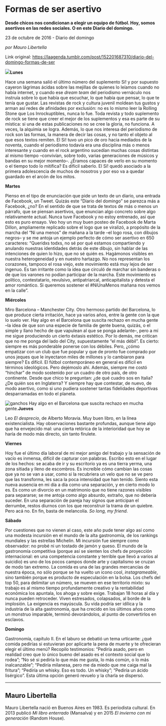# Formas de ser asertivo

**Desde chicos nos condicionan a elegir un equipo de fútbol. Hoy, somos asertivos en las redes sociales. O en este Diario del domingo.**

23 de octubre de 2016 - Diario del domingo

_por Mauro Libertella_

Link original: https://laagenda.tumblr.com/post/152201687310/diario-del-domingo-formas-de-ser

![](https://64.media.tumblr.com/4d6a947e2f8f3c7c00363314bd66f8b5/tumblr_inline_pk38wgLL9G1t6q87u_500.jpg)**Lunes**  

Hace una semana salió el último número del suplemento Sí! y por supuesto cayeron lágrimas ácidas sobre las mejillas de quienes lo leíamos cuando no había internet, y cuando ese *dream team* del periodismo vernáculo nos instruía sobre lo que había que escuchar, lo que había que pensar, lo que te tenía que gustar. Las revistas de rock y cultura juvenil moldean tus gustos y arman así redes de afinidades por exclusión: no es lo mismo leer la Rolling Stone que Los Inrockuptibles, nunca lo fue. Toda revista y todo suplemento de rock se tiene que creer el mejor de los suplementos y esa es parte de su mística: si una de estas publicaciones no se cree la gloria, no funciona. A veces, la alquimia se logra. Además, lo que nos interesa del periodismo de rock son las formas, la manera de decir las cosas, y no tanto el objeto al que esos textos remiten. El Si! tuvo un pico de oro hacia mediados de la noventa, cuando el periodismo todavía era una disciplina más o menos interesante y cuando en el rock argentino sucedían muchas cosas distintas al mismo tiempo –convivían, sobre todo, varias generaciones de músicos y bandas en su mejor momento–. ¿Éramos capaces de verlo en su momento o el tiempo todo lo mitifica? Es difícil saberlo. El Sí! quedó asociado a la primera adolescencia de muchos de nosotros y por eso va a quedar guardado en el arcón de los mitos.

**Martes**  
 
Pienso en el tipo de enunciación que pide un texto de un diario, una entrada de Facebook, un Tweet. Quizás este “Diario del domingo” se parezca más a Facebook, ¿no? En el sentido de que se trata de textos de más o menos un párrafo, que se piensan asertivos, que enuncian algo concreto sobre algo relativamente actual. Nunca tuve Facebook y no estoy entrenado, así que esto es puro ensayo. Veo hoy un muy buen posteo de Facebook de Marta Dillon, ampliamente replicado sobre el logo que se viralizó, a propósito de la marcha del “Ni una menos” de mañana a la tarde –el logo rosa, con dibujos negros– y se me antoja un ejemplo perfecto de cómo ser asertivo en 650 caracteres: “Queridxs todxs, no sé por qué estamos compartiendo y anulando nuestras identidades detrás de este dibujo, sin hablar de las intenciones de quien lo hizo, que no sé quién es. Hagámonos visibles en nuestra heterogeneidad y en nuestro hartazgo. No nos representan los corazones, tampoco el rosa viejo, este movimiento está muy lejos de ser ingenuo. Es tan irritante como la idea que circuló de marchar sin banderas o de que los varones no podían participar de la marcha. Este movimiento es político, contestatario, revulsivo, antipatriarcal, anticapitalista y detesta el amor romántico. Si queremos sostener el #NiUnaMenos mañana nos vemos en la calle”. 

**Miércoles**  

Miro Barcelona – Manchester City. Otro hermoso partido del Barcelona, lo que produce cierta irritación, hace ya varios años, entre la gente con la que lo suelo ver. Hay algo en el Barcelona que suscita rechazo en mucha gente –la idea de que son una especie de familia de gente buena, quizás, o el simple y llano hecho de que vapulean al que se ponga adelante–, pero a mí me sigue produciendo un cierto éxtasis estético. Por lo demás, me critican que no me ponga del lado del City, supuestamente “el más débil”. Es cierto: siempre es más ponderable ponerse con los débiles. Pero, ¿cómo empatizar con un club que fue popular y que de pronto fue comprado por unos jeques que le inyectaron miles de millones y lo cambiaron para siempre? Es difícil. El fútbol contemporáneo en general es difícil en términos ideológicos. Pero dejémoslo ahí. Además, siempre me costó “hinchar” de modo sostenido por un cuadro de otro país, de otro continente. Desde que chico te preguntan: ¿de qué cuadro sos en Italia? ¿De quién sos en Inglaterra? Y siempre hay que contestar, de nuevo, de modo asertivo, como si uno pudiera sostener tantas fidelidades deportivas desparramadas en todo el planeta.

![ganchos](https://64.media.tumblr.com/d3738badfd77742e75768b615d6fb3eb/tumblr_inline_pk38whf6er1t6q87u_500.jpg) Hay algo en el Barcelona que suscita rechazo en mucha gente.**Jueves**  

Leo *El desprecio*, de Alberto Moravia. Muy buen libro, en la línea existencialista. Hay observaciones bastante profundas, aunque tiene algo que ha envejecido mal: una cierta retórica de la interioridad que hoy se haría de modo más directo, sin tanto firulete. 

**Viernes**  

Hoy fue el último día laboral de mi mejor amigo del trabajo y la sensación de vacío es inmensa, difícil de capturar con palabras. Escribo esto en el lugar de los hechos: se acaba de ir y su escritorio ya es una tierra yerma, una zona sitiada y lleno de escombros. Es increíble cómo cambian las cosas que ya no se van a usar, como si la recubriera un velo que no se ve pero que las transforma, les saca la poca intensidad que han tenido. Siento esta nueva ausencia en mi día a día como una separación, y en cierto modo lo es. Es como un divorcio en un matrimonio que no tiene razones visibles para separarse; se me antoja como algo absurdo, extraño, que no debería suceder. En una separación de pareja hay signos que anticipan el derrumbe, restos diurnos con los que reconstruir la trama de un quiebre. Pero acá no. En fin, basta de melancolía. *So long, my friend*. 



**Sábado**  

Por cuestiones que no vienen al caso, este año pude tener algo así como una modesta incursión en el mundo de la alta gastronomía, de los rankings mundiales y las estrellas Michelin. Mi incursión fue siempre como observador: no probé ni un tostado de jamón y queso. El mundo de la gastronomía competitiva (porque así se sienten los chefs de proyección internacional: en una competencia constante y terrible que llevó a varios al suicidio) es uno de los pocos campos donde arte y capitalismo se cruzan de modo tan extremo. La comida es una de las grandes mercancías de nuestra época, no sólo porque se ha vuelto un icono cool, *instagrameable*, sino también porque es producto de especulación en la bolsa. Los chefs del top 50, para delimitar un número, se mueven en ese territorio mixto: su trabajo es al mismo tiempo profundamente creativo y la rentabilidad económica los apuntala, los ahoga y sobre exige. Trabajan 18 horas al día y nunca pueden retroceder. Viven estresados, colapsados, al borde de la implosión. La exigencia es mayúscula. Su vida podría ser idílica y la industria de la alta gastronomía, que ha crecido en los últimos años como un monstruo imparable, terminó devorándolos, al punto de convertirlos en esclavos. 

**Domingo**  

Gastronomía, capítulo II. En el laburo se debatió un tema urticante: ¿qué comida pedirías si estuvieran por aplicarte la pena de muerte y te ofrecieran elegir el último menú? Recopilo testimonios: “Pediría asado, pero en realidad creo que lo único bueno del asado es el contexto social que lo rodea”; “No sé si pediría lo que más me gusta, lo más común, o lo más inalcanzable”; “Pediría milanesa, pero me da miedo que me caiga mal la fritura”; “Pediría un whisky. Eso es todo. Un whisky”; “Pediría un ácido lisérgico”. Esta última opción generó revuelo y la charla se dispersó. 

  




---

Mauro Libertella
----------------

 Mauro Libertella nació en Buenos Aires en 1983. Es periodista cultural. En 2013 publicó *Mi libro enterrado* (Mansalva) y en 2015 *El invierno con mi generación* (Random House).

